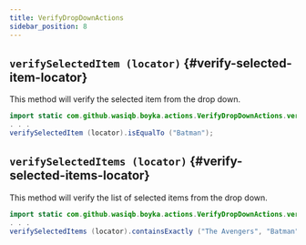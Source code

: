 ```yaml
---
title: VerifyDropDownActions
sidebar_position: 8
---
```


## `verifySelectedItem (locator)` {#verify-selected-item-locator}

This method will verify the selected item from the drop down.

```java
import static com.github.wasiqb.boyka.actions.VerifyDropDownActions.verifySelectedItem;
. . .
verifySelectedItem (locator).isEqualTo ("Batman");
```

## `verifySelectedItems (locator)` {#verify-selected-items-locator}

This method will verify the list of selected items from the drop down.

```java
import static com.github.wasiqb.boyka.actions.VerifyDropDownActions.verifySelectedItems;
. . .
verifySelectedItems (locator).containsExactly ("The Avengers", "Batman", "Black Panther");
```
